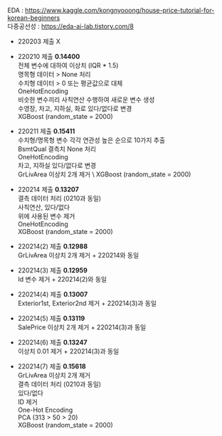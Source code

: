 EDA : https://www.kaggle.com/kongnyooong/house-price-tutorial-for-korean-beginners \
다중공선성 : https://eda-ai-lab.tistory.com/8

- 220203 제출 X

- 220210 제출 **0.14400** \
전체 변수에 대하여 이상치 (IQR * 1.5) \
명목형 데이터 > None 처리 \
수치형 데이터 > 0 또는 평균값으로 대체 \
OneHotEncoding \
비슷한 변수끼리 사칙연산 수행하여 새로운 변수 생성 \
수영장, 차고, 지하실, 화로 있다/없다로 변경 \
XGBoost (random_state = 2000)

- 220211 제출 **0.15411** \
수치형/명목형 변수 각각 연관성 높은 순으로 10가지 추출 \
BsmtQual 결측치 None 처리 \
OneHotEncoding \
차고, 지하실 있다/없다로 변경 \
GrLivArea 이상치 2개 제거 \ 
XGBoost (random_state = 2000)

- 220214 제출 **0.13207** \
결측 데이터 처리 (0210과 동일) \
사칙연산, 있다/없다 \
위에 사용된 변수 제거 \
OneHotEncoding \
XGBoost (random_state = 2000)

- 220214(2) 제출 **0.12988** \
GrLivArea 이상치 2개 제거 + 220214와 동일

- 220214(3) 제출 **0.12959** \
Id 변수 제거 + 220214(2)와 동일

- 220214(4) 제출 **0.13007** \
Exterior1st, Exterior2nd 제거 + 220214(3)과 동일

- 220214(5) 제출 **0.13119** \
SalePrice 이상치 2개 제거 + 220214(3)과 동일

- 220214(6) 제출 **0.13247** \
이상치 0.01 제거 + 220214(3)과 동일

- 220214(7) 제출 **0.15618** \
GrLivArea 이상치 2개 제거 \
결측 데이터 처리 (0210과 동일) \
있다/없다 \
ID 제거 \
One-Hot Encoding \
PCA (313 > 50 > 20) \
XGBoost (random_state = 2000)
